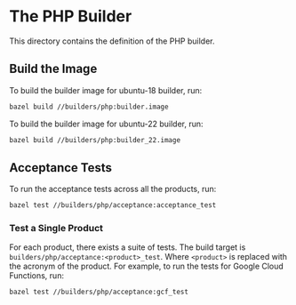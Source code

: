 # The PHP Builder
This directory contains the definition of the PHP builder.

## Build the Image
To build the builder image for ubuntu-18 builder, run:

```bash
bazel build //builders/php:builder.image
```

To build the builder image for ubuntu-22 builder, run:

```bash
bazel build //builders/php:builder_22.image
```

## Acceptance Tests
To run the acceptance tests across all the products, run:

```bash
bazel test //builders/php/acceptance:acceptance_test
```

### Test a Single Product
For each product, there exists a suite of tests. The build target is
`builders/php/acceptance:<product>_test`. Where `<product>` is replaced with the
acronym of the product. For example, to run the tests for Google Cloud
Functions, run:

```bash
bazel test //builders/php/acceptance:gcf_test
```